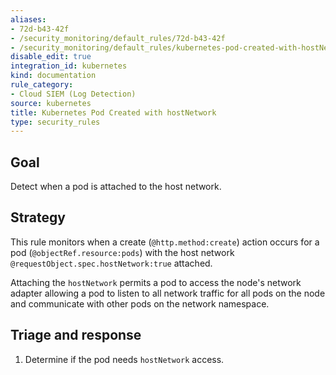 ```yaml
---
aliases:
- 72d-b43-42f
- /security_monitoring/default_rules/72d-b43-42f
- /security_monitoring/default_rules/kubernetes-pod-created-with-hostNetwork
disable_edit: true
integration_id: kubernetes
kind: documentation
rule_category:
- Cloud SIEM (Log Detection)
source: kubernetes
title: Kubernetes Pod Created with hostNetwork
type: security_rules
---
```


## Goal
Detect when a pod is attached to the host network.

## Strategy
This rule monitors when a create (`@http.method:create`) action occurs for a pod (`@objectRef.resource:pods`) with the host network `@requestObject.spec.hostNetwork:true` attached.

Attaching the `hostNetwork` permits a pod to access the node's network adapter allowing a pod to listen to all network traffic for all pods on the node and communicate with other pods on the network namespace.

## Triage and response
1. Determine if the pod needs `hostNetwork` access.
